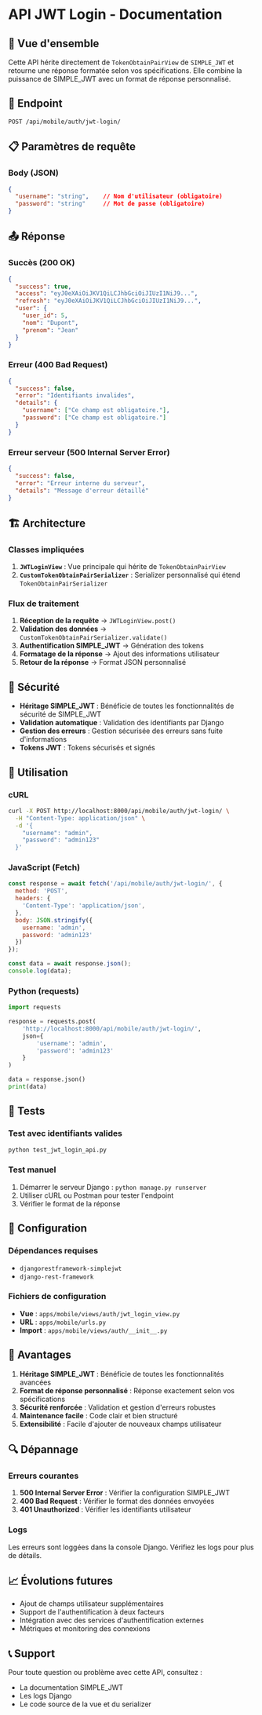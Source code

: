# API JWT Login - Documentation

## 🎯 Vue d'ensemble

Cette API hérite directement de `TokenObtainPairView` de `SIMPLE_JWT` et retourne une réponse formatée selon vos spécifications. Elle combine la puissance de SIMPLE_JWT avec un format de réponse personnalisé.

## 🔗 Endpoint

```
POST /api/mobile/auth/jwt-login/
```

## 📋 Paramètres de requête

### Body (JSON)

```json
{
  "username": "string",    // Nom d'utilisateur (obligatoire)
  "password": "string"     // Mot de passe (obligatoire)
}
```

## 📤 Réponse

### Succès (200 OK)

```json
{
  "success": true,
  "access": "eyJ0eXAiOiJKV1QiLCJhbGciOiJIUzI1NiJ9...",
  "refresh": "eyJ0eXAiOiJKV1QiLCJhbGciOiJIUzI1NiJ9...",
  "user": {
    "user_id": 5,
    "nom": "Dupont",
    "prenom": "Jean"
  }
}
```

### Erreur (400 Bad Request)

```json
{
  "success": false,
  "error": "Identifiants invalides",
  "details": {
    "username": ["Ce champ est obligatoire."],
    "password": ["Ce champ est obligatoire."]
  }
}
```

### Erreur serveur (500 Internal Server Error)

```json
{
  "success": false,
  "error": "Erreur interne du serveur",
  "details": "Message d'erreur détaillé"
}
```

## 🏗️ Architecture

### Classes impliquées

1. **`JWTLoginView`** : Vue principale qui hérite de `TokenObtainPairView`
2. **`CustomTokenObtainPairSerializer`** : Serializer personnalisé qui étend `TokenObtainPairSerializer`

### Flux de traitement

1. **Réception de la requête** → `JWTLoginView.post()`
2. **Validation des données** → `CustomTokenObtainPairSerializer.validate()`
3. **Authentification SIMPLE_JWT** → Génération des tokens
4. **Formatage de la réponse** → Ajout des informations utilisateur
5. **Retour de la réponse** → Format JSON personnalisé

## 🔐 Sécurité

- **Héritage SIMPLE_JWT** : Bénéficie de toutes les fonctionnalités de sécurité de SIMPLE_JWT
- **Validation automatique** : Validation des identifiants par Django
- **Gestion des erreurs** : Gestion sécurisée des erreurs sans fuite d'informations
- **Tokens JWT** : Tokens sécurisés et signés

## 📱 Utilisation

### cURL

```bash
curl -X POST http://localhost:8000/api/mobile/auth/jwt-login/ \
  -H "Content-Type: application/json" \
  -d '{
    "username": "admin",
    "password": "admin123"
  }'
```

### JavaScript (Fetch)

```javascript
const response = await fetch('/api/mobile/auth/jwt-login/', {
  method: 'POST',
  headers: {
    'Content-Type': 'application/json',
  },
  body: JSON.stringify({
    username: 'admin',
    password: 'admin123'
  })
});

const data = await response.json();
console.log(data);
```

### Python (requests)

```python
import requests

response = requests.post(
    'http://localhost:8000/api/mobile/auth/jwt-login/',
    json={
        'username': 'admin',
        'password': 'admin123'
    }
)

data = response.json()
print(data)
```

## 🧪 Tests

### Test avec identifiants valides

```bash
python test_jwt_login_api.py
```

### Test manuel

1. Démarrer le serveur Django : `python manage.py runserver`
2. Utiliser cURL ou Postman pour tester l'endpoint
3. Vérifier le format de la réponse

## 🔧 Configuration

### Dépendances requises

- `djangorestframework-simplejwt`
- `django-rest-framework`

### Fichiers de configuration

- **Vue** : `apps/mobile/views/auth/jwt_login_view.py`
- **URL** : `apps/mobile/urls.py`
- **Import** : `apps/mobile/views/auth/__init__.py`

## 🚀 Avantages

1. **Héritage SIMPLE_JWT** : Bénéficie de toutes les fonctionnalités avancées
2. **Format de réponse personnalisé** : Réponse exactement selon vos spécifications
3. **Sécurité renforcée** : Validation et gestion d'erreurs robustes
4. **Maintenance facile** : Code clair et bien structuré
5. **Extensibilité** : Facile d'ajouter de nouveaux champs utilisateur

## 🔍 Dépannage

### Erreurs courantes

1. **500 Internal Server Error** : Vérifier la configuration SIMPLE_JWT
2. **400 Bad Request** : Vérifier le format des données envoyées
3. **401 Unauthorized** : Vérifier les identifiants utilisateur

### Logs

Les erreurs sont loggées dans la console Django. Vérifiez les logs pour plus de détails.

## 📈 Évolutions futures

- Ajout de champs utilisateur supplémentaires
- Support de l'authentification à deux facteurs
- Intégration avec des services d'authentification externes
- Métriques et monitoring des connexions

## 📞 Support

Pour toute question ou problème avec cette API, consultez :
- La documentation SIMPLE_JWT
- Les logs Django
- Le code source de la vue et du serializer
